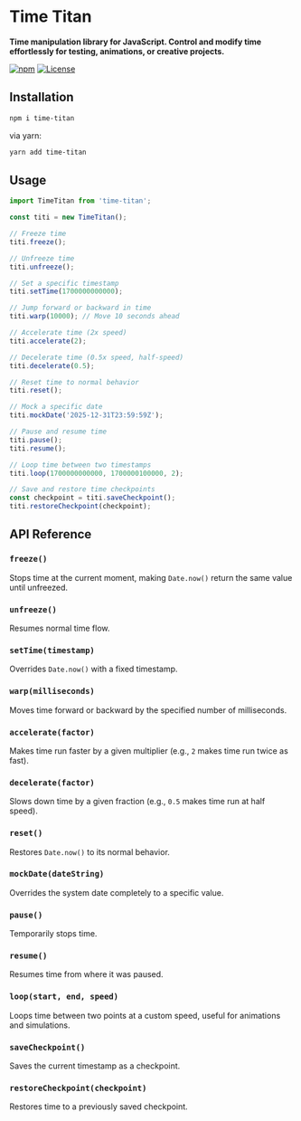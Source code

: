 # Time Titan

**Time manipulation library for JavaScript. Control and modify time effortlessly for testing, animations, or creative projects.**


[![npm](https://img.shields.io/npm/v/time-titan.svg)](https://www.npmjs.com/package/time-titan)  [![License](https://img.shields.io/npm/l/time-titan.svg)](LICENSE)  


## Installation
```sh
npm i time-titan
```
via yarn:

```sh
yarn add time-titan
```


## Usage
```js
import TimeTitan from 'time-titan';

const titi = new TimeTitan();

// Freeze time
titi.freeze();

// Unfreeze time
titi.unfreeze();

// Set a specific timestamp
titi.setTime(1700000000000);

// Jump forward or backward in time
titi.warp(10000); // Move 10 seconds ahead

// Accelerate time (2x speed)
titi.accelerate(2);

// Decelerate time (0.5x speed, half-speed)
titi.decelerate(0.5);

// Reset time to normal behavior
titi.reset();

// Mock a specific date
titi.mockDate('2025-12-31T23:59:59Z');

// Pause and resume time
titi.pause();
titi.resume();

// Loop time between two timestamps
titi.loop(1700000000000, 1700000100000, 2);

// Save and restore time checkpoints
const checkpoint = titi.saveCheckpoint();
titi.restoreCheckpoint(checkpoint);
```

## API Reference

### `freeze()`
Stops time at the current moment, making `Date.now()` return the same value until unfreezed.

### `unfreeze()`
Resumes normal time flow.

### `setTime(timestamp)`
Overrides `Date.now()` with a fixed timestamp.

### `warp(milliseconds)`
Moves time forward or backward by the specified number of milliseconds.

### `accelerate(factor)`
Makes time run faster by a given multiplier (e.g., `2` makes time run twice as fast).

### `decelerate(factor)`
Slows down time by a given fraction (e.g., `0.5` makes time run at half speed).

### `reset()`
Restores `Date.now()` to its normal behavior.

### `mockDate(dateString)`
Overrides the system date completely to a specific value.

### `pause()`
Temporarily stops time.

### `resume()`
Resumes time from where it was paused.

### `loop(start, end, speed)`
Loops time between two points at a custom speed, useful for animations and simulations.

### `saveCheckpoint()`
Saves the current timestamp as a checkpoint.

### `restoreCheckpoint(checkpoint)`
Restores time to a previously saved checkpoint.
